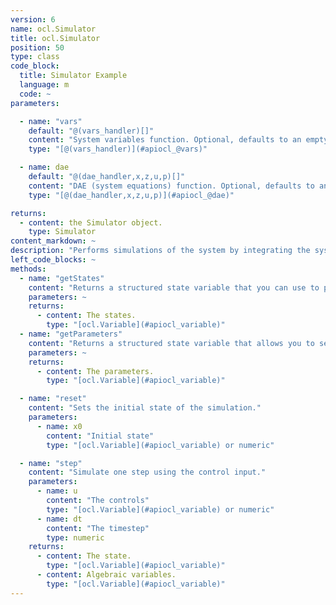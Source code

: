 ```yaml
---
version: 6
name: ocl.Simulator
title: ocl.Simulator
position: 50
type: class
code_block:
  title: Simulator Example
  language: m
  code: ~
parameters:

  - name: "vars"
    default: "@(vars_handler)[]"
    content: "System variables function. Optional, defaults to an empty function handle."
    type: "[@(vars_handler)](#apiocl_@vars)"

  - name: dae
    default: "@(dae_handler,x,z,u,p)[]"
    content: "DAE (system equations) function. Optional, defaults to an empty function handle."
    type: "[@(dae_handler,x,z,u,p)](#apiocl_@dae)"

returns:
  - content: the Simulator object.
    type: Simulator
content_markdown: ~
description: "Performs simulations of the system by integrating the system dynamics."
left_code_blocks: ~
methods:
  - name: "getStates"
    content: "Returns a structured state variable that you can use to pass as the initial state to the simulator. All variable values default to zero."
    parameters: ~
    returns:
      - content: The states.
        type: "[ocl.Variable](#apiocl_variable)"
  - name: "getParameters"
    content: "Returns a structured state variable that allows you to set parameters for the simulation. All parameter values default to zero."
    parameters: ~
    returns:
      - content: The parameters.
        type: "[ocl.Variable](#apiocl_variable)"

  - name: "reset"
    content: "Sets the initial state of the simulation."
    parameters:  
      - name: x0
        content: "Initial state"
        type: "[ocl.Variable](#apiocl_variable) or numeric"

  - name: "step"
    content: "Simulate one step using the control input."
    parameters:  
      - name: u
        content: "The controls"
        type: "[ocl.Variable](#apiocl_variable) or numeric"
      - name: dt
        content: "The timestep"
        type: numeric
    returns:
      - content: The state.
        type: "[ocl.Variable](#apiocl_variable)"
      - content: Algebraic variables.
        type: "[ocl.Variable](#apiocl_variable)"
---
```

